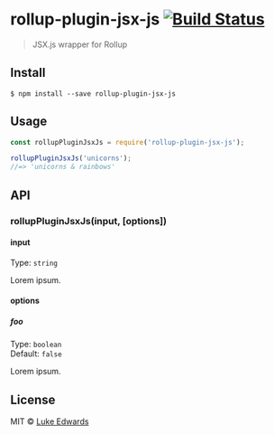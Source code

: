 # rollup-plugin-jsx-js [![Build Status](https://travis-ci.org/lukeed/rollup-plugin-jsx-js.svg?branch=master)](https://travis-ci.org/lukeed/rollup-plugin-jsx-js)

> JSX.js wrapper for Rollup


## Install

```
$ npm install --save rollup-plugin-jsx-js
```


## Usage

```js
const rollupPluginJsxJs = require('rollup-plugin-jsx-js');

rollupPluginJsxJs('unicorns');
//=> 'unicorns & rainbows'
```


## API

### rollupPluginJsxJs(input, [options])

#### input

Type: `string`

Lorem ipsum.

#### options

##### foo

Type: `boolean`<br>
Default: `false`

Lorem ipsum.


## License

MIT © [Luke Edwards](https://lukeed.com)
